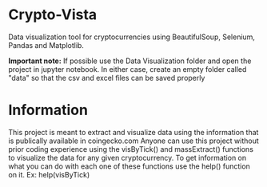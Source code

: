 # Crypto-Vista
Data visualization tool for cryptocurrencies using BeautifulSoup, Selenium, Pandas and Matplotlib.

**Important note:**
If possible use the Data Visualization folder and open the project in jupyter notebook. In either case, create an empty folder called "data" so that the csv and excel files can be saved properly

# Information
This project is meant to extract and visualize data using the information that is publically available in coingecko.com
Anyone can use this project without prior coding experience using the visByTick() and massExtract() functions to visualize the data for any given cryptocurrency.
To get information on what you can do with each one of these functions use the help() function on it. Ex: help(visByTick)
